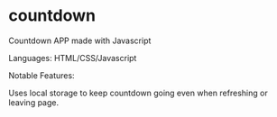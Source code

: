 # countdown
Countdown APP made with Javascript

Languages: HTML/CSS/Javascript

Notable Features:

Uses local storage to keep countdown going even when refreshing or leaving page.


